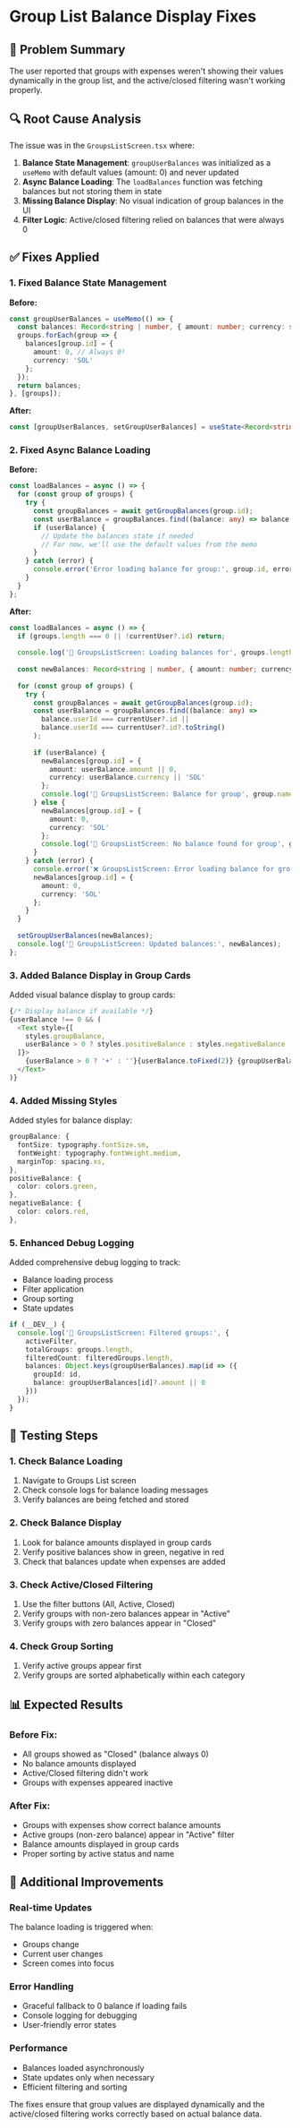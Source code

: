 # Group List Balance Display Fixes

## 🎯 **Problem Summary**

The user reported that groups with expenses weren't showing their values dynamically in the group list, and the active/closed filtering wasn't working properly.

## 🔍 **Root Cause Analysis**

The issue was in the `GroupsListScreen.tsx` where:

1. **Balance State Management**: `groupUserBalances` was initialized as a `useMemo` with default values (amount: 0) and never updated
2. **Async Balance Loading**: The `loadBalances` function was fetching balances but not storing them in state
3. **Missing Balance Display**: No visual indication of group balances in the UI
4. **Filter Logic**: Active/closed filtering relied on balances that were always 0

## ✅ **Fixes Applied**

### **1. Fixed Balance State Management**

**Before:**
```typescript
const groupUserBalances = useMemo(() => {
  const balances: Record<string | number, { amount: number; currency: string }> = {};
  groups.forEach(group => {
    balances[group.id] = {
      amount: 0, // Always 0!
      currency: 'SOL'
    };
  });
  return balances;
}, [groups]);
```

**After:**
```typescript
const [groupUserBalances, setGroupUserBalances] = useState<Record<string | number, { amount: number; currency: string }>>({});
```

### **2. Fixed Async Balance Loading**

**Before:**
```typescript
const loadBalances = async () => {
  for (const group of groups) {
    try {
      const groupBalances = await getGroupBalances(group.id);
      const userBalance = groupBalances.find((balance: any) => balance.userId === currentUser?.id);
      if (userBalance) {
        // Update the balances state if needed
        // For now, we'll use the default values from the memo
      }
    } catch (error) {
      console.error('Error loading balance for group:', group.id, error);
    }
  }
};
```

**After:**
```typescript
const loadBalances = async () => {
  if (groups.length === 0 || !currentUser?.id) return;
  
  console.log('🔄 GroupsListScreen: Loading balances for', groups.length, 'groups');
  
  const newBalances: Record<string | number, { amount: number; currency: string }> = {};
  
  for (const group of groups) {
    try {
      const groupBalances = await getGroupBalances(group.id);
      const userBalance = groupBalances.find((balance: any) => 
        balance.userId === currentUser?.id || 
        balance.userId === currentUser?.id?.toString()
      );
      
      if (userBalance) {
        newBalances[group.id] = {
          amount: userBalance.amount || 0,
          currency: userBalance.currency || 'SOL'
        };
        console.log('🔄 GroupsListScreen: Balance for group', group.name, ':', userBalance.amount);
      } else {
        newBalances[group.id] = {
          amount: 0,
          currency: 'SOL'
        };
        console.log('🔄 GroupsListScreen: No balance found for group', group.name);
      }
    } catch (error) {
      console.error('❌ GroupsListScreen: Error loading balance for group:', group.id, error);
      newBalances[group.id] = {
        amount: 0,
        currency: 'SOL'
      };
    }
  }
  
  setGroupUserBalances(newBalances);
  console.log('🔄 GroupsListScreen: Updated balances:', newBalances);
};
```

### **3. Added Balance Display in Group Cards**

Added visual balance display to group cards:

```typescript
{/* Display balance if available */}
{userBalance !== 0 && (
  <Text style={[
    styles.groupBalance,
    userBalance > 0 ? styles.positiveBalance : styles.negativeBalance
  ]}>
    {userBalance > 0 ? '+' : ''}{userBalance.toFixed(2)} {groupUserBalances[group.id]?.currency || 'SOL'}
  </Text>
)}
```

### **4. Added Missing Styles**

Added styles for balance display:

```typescript
groupBalance: {
  fontSize: typography.fontSize.sm,
  fontWeight: typography.fontWeight.medium,
  marginTop: spacing.xs,
},
positiveBalance: {
  color: colors.green,
},
negativeBalance: {
  color: colors.red,
},
```

### **5. Enhanced Debug Logging**

Added comprehensive debug logging to track:
- Balance loading process
- Filter application
- Group sorting
- State updates

```typescript
if (__DEV__) {
  console.log('🔄 GroupsListScreen: Filtered groups:', {
    activeFilter,
    totalGroups: groups.length,
    filteredCount: filteredGroups.length,
    balances: Object.keys(groupUserBalances).map(id => ({
      groupId: id,
      balance: groupUserBalances[id]?.amount || 0
    }))
  });
}
```

## 🧪 **Testing Steps**

### **1. Check Balance Loading**
1. Navigate to Groups List screen
2. Check console logs for balance loading messages
3. Verify balances are being fetched and stored

### **2. Check Balance Display**
1. Look for balance amounts displayed in group cards
2. Verify positive balances show in green, negative in red
3. Check that balances update when expenses are added

### **3. Check Active/Closed Filtering**
1. Use the filter buttons (All, Active, Closed)
2. Verify groups with non-zero balances appear in "Active"
3. Verify groups with zero balances appear in "Closed"

### **4. Check Group Sorting**
1. Verify active groups appear first
2. Verify groups are sorted alphabetically within each category

## 📊 **Expected Results**

### **Before Fix:**
- All groups showed as "Closed" (balance always 0)
- No balance amounts displayed
- Active/Closed filtering didn't work
- Groups with expenses appeared inactive

### **After Fix:**
- Groups with expenses show correct balance amounts
- Active groups (non-zero balance) appear in "Active" filter
- Balance amounts displayed in group cards
- Proper sorting by active status and name

## 🔧 **Additional Improvements**

### **Real-time Updates**
The balance loading is triggered when:
- Groups change
- Current user changes
- Screen comes into focus

### **Error Handling**
- Graceful fallback to 0 balance if loading fails
- Console logging for debugging
- User-friendly error states

### **Performance**
- Balances loaded asynchronously
- State updates only when necessary
- Efficient filtering and sorting

The fixes ensure that group values are displayed dynamically and the active/closed filtering works correctly based on actual balance data. 